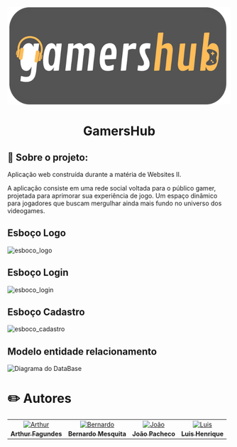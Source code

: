 <p align="center">
  <a href="https://discord.gg/he4rt">
    <img src="./img/logo.png" height="220">
  </a>
</p>

<h1 align="center">
GamersHub
</h1>

## 📖 Sobre o projeto:

Aplicação web construída durante a matéria de Websites II.

A aplicação consiste em uma rede social voltada para o público gamer, projetada para aprimorar sua experiência de jogo. Um espaço dinâmico para jogadores que buscam mergulhar ainda mais fundo no universo dos videogames.

## Esboço Logo

![esboco_logo](https://github.com/arthurfagundes/gamershub/assets/64553764/e47f55ac-88dc-4930-89a4-2bdce6ca8315)

## Esboço Login

![esboco_login](https://github.com/arthurfagundes/gamershub/assets/64553764/9f8d6425-2295-4d30-be9e-45a189c85d5d)

## Esboço Cadastro

![esboco_cadastro](https://github.com/arthurfagundes/gamershub/assets/64553764/35efa5d2-140a-4c44-869d-0909084637c3)

## Modelo entidade relacionamento
![Diagrama do DataBase](https://github.com/arthurfagundes/gamershub/assets/64553764/c13c7376-127c-46ce-b2f6-91a3674b94a4)


# ✏️ Autores


<table>
<tr>
    <td align="center" style="word-wrap: break-word; width: 150.0; height: 150.0">
        <a href=https://github.com/arthurfagundes>
            <img src=https://avatars.githubusercontent.com/u/64553764?v=4 width="100;"  alt=Arthur Fagundes/>
            <br />
            <sub style="font-size:14px"><b>Arthur Fagundes</b></sub>
        </a>
    </td>
    <td align="center" style="word-wrap: break-word; width: 150.0; height: 150.0">
        <a href=https://github.com/BeeMesquitaa>
            <img src=https://avatars.githubusercontent.com/u/121141327?v=4 width="100;"  alt=Bernardo Mesquita/>
            <br />
            <sub style="font-size:14px"><b>Bernardo Mesquita</b></sub>
        </a>
    </td>
    <td align="center" style="word-wrap: break-word; width: 150.0; height: 150.0">
        <a href=https://github.com/joaopacheco200>
            <img src=https://avatars.githubusercontent.com/u/83031001?v=4 width="100;"  alt=João Pacheco/>
            <br />
            <sub style="font-size:14px"><b>João Pacheco</b></sub>
        </a>
    </td>
    <td align="center" style="word-wrap: break-word; width: 150.0; height: 150.0">
        <a href=https://github.com/LuisiTxrror>
            <img src=https://avatars.githubusercontent.com/u/127360853?v=4 width="100;"  alt=Luis Henrique />
            <br />
            <sub style="font-size:14px"><b>Luis Henrique</b></sub>
        </a>
    </td>


